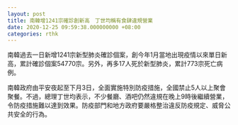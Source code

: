 ```yaml
---
layout: post
title: 南韓增1241宗確診創新高　丁世均稱有食肆違規營業
date: 2020-12-25 09:59:38.000000000 +08:00
categories: rthk
---
```


南韓過去一日新增1241宗新型肺炎確診個案，創今年1月當地出現疫情以來單日新高，累計確診個案54770宗。另外，再多17人死於新型肺炎，累計773宗死亡病例。

南韓政府由平安夜起至下月3日，全面實施特別防疫措施，全國禁止5人以上聚會聚餐。不過，總理丁世均表示，不少餐廳、酒吧仍然違規在晚上9時後繼續營業，令防疫措施難以達到效果。防疫部門和地方政府要嚴格整治違反防疫規定、威脅公共安全的行為。
